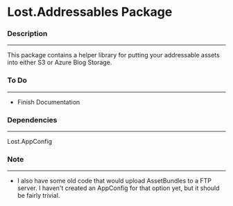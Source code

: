 # Lost.Addressables Package

### Description
----------------
This package contains a helper library for putting your addressable assets into either S3 or Azure Blog Storage.

### To Do
----------
* Finish Documentation

### Dependencies
-----------------
Lost.AppConfig

### Note
-------------------
* I also have some old code that would upload AssetBundles to a FTP server.  I haven't created an AppConfig for that option yet, but it should be fairly trivial.
